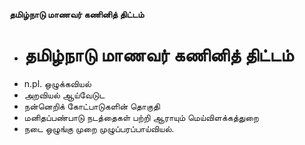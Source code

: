**தமிழ்நாடு மாணவர் கணினித் திட்டம்**
- # தமிழ்நாடு மாணவர் கணினித் திட்டம்
- n.pl. ஒழுக்கவியல்
- அறவியல் ஆய்வேடுட
- நன்னெறிக் கோட்பாடுகளின் தொகுதி
- மனிதப்பண்பாடு நடத்தைகள் பற்றி ஆராயும் மெய்விளக்கத்துறை
- நடை ஒழுங்கு முறை முழுப்பரப்பாய்வியல்.


